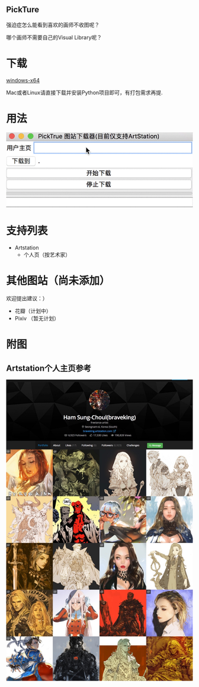 PickTure
------------

强迫症怎么能看到喜欢的画师不收图呢？

哪个画师不需要自己的Visual Library呢？


# 下载

[windows-x64](https://github.com/winkidney/Pickture/releases)

Mac或者Linux请直接下载并安装Python项目即可，有打包需求再提.

# 用法

![用法](res/usage.gif)


# 支持列表

+ Artstation
  + 个人页（按艺术家）


# 其他图站（尚未添加）

欢迎提出建议：）

+ 花瓣（计划中）
+ Pixiv （暂无计划）


# 附图

## Artstation个人主页参考

![Artstation Artist Home](res/artstation.example.jpeg)

